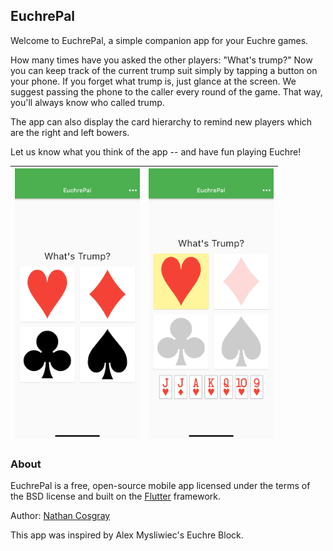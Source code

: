 ## EuchrePal

Welcome to EuchrePal, a simple companion app for your Euchre games.

How many times have you asked the other players: "What's trump?" Now you can keep track of the current trump suit simply by tapping a button on your phone. If you forget what trump is, just glance at the screen. We suggest passing the phone to the caller every round of the game. That way, you'll always know who called trump.

The app can also display the card hierarchy to remind new players which are the right and left bowers.

Let us know what you think of the app -- and have fun playing Euchre!

<img src="https://github.com/ncosgray/euchrepal/blob/main/fastlane/metadata/android/en-US/images/phoneScreenshots/1.png" width="200"/>|<img src="https://github.com/ncosgray/euchrepal/blob/main/fastlane/metadata/android/en-US/images/phoneScreenshots/2.png" width="200"/>
-|-

### About

EuchrePal is a free, open-source mobile app licensed under the terms of the BSD license and built on the [Flutter](https://flutter.dev) framework.

Author: [Nathan Cosgray](https://www.nathanatos.com)

This app was inspired by Alex Mysliwiec's Euchre Block.

